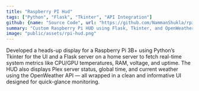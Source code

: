 ```yaml
---
title: "Raspberry PI Hud"
tags: ["Python", "Flask", "Tkinter", "API Integration"]
github: {name: "Source Code", url: "https://github.com/NammanShukla/rpi-hud"}
summary: "Custom Raspberry Pi HUD using Flask, Tkinter, and OpenWeather API to display system stats, weather and Plex status"
image: "public/assets/rpi-hud.png"
---
```


Developed a heads-up display for a Raspberry Pi 3B+ using Python’s Tkinter for the UI and a Flask server on a home server to fetch real-time system metrics like CPU/GPU temperatures, RAM, voltage, and uptime. The HUD also displays Plex server status, global time, and current weather using the OpenWeather API — all wrapped in a clean and informative UI designed for quick-glance monitoring.
